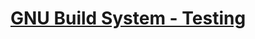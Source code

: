 # [GNU Build System - Testing]



[GNU Build System - Testing]: https://akodadi.com/tutorials/gnu-build-system/testing.html
